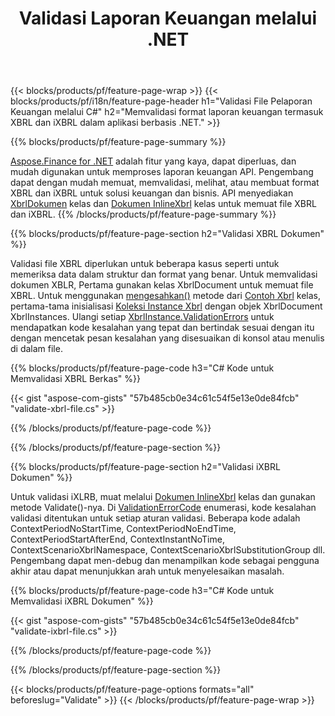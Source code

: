 ﻿---
title: Validasi Laporan Keuangan melalui .NET
url: /id/net/validate/
description:  C# kode untuk memvalidasi laporan keuangan dalam file XBRL dan iXBRL melalui perpustakaan .NET.
---
{{< blocks/products/pf/feature-page-wrap >}}
{{< blocks/products/pf/i18n/feature-page-header h1="Validasi File Pelaporan Keuangan melalui C#" h2="Memvalidasi format laporan keuangan termasuk XBRL dan iXBRL dalam aplikasi berbasis .NET." >}}

{{% blocks/products/pf/feature-page-summary %}}

[Aspose.Finance for .NET](https://products.aspose.com/finance/net/) adalah fitur yang kaya, dapat diperluas, dan mudah digunakan untuk memproses laporan keuangan API. Pengembang dapat dengan mudah memuat, memvalidasi, melihat, atau membuat format XBRL dan iXBRL untuk solusi keuangan dan bisnis. API menyediakan [XbrlDokumen](https://apireference.aspose.com/finance/net/aspose.finance.xbrl/xbrldocument) kelas dan  [Dokumen InlineXbrl](https://apireference.aspose.com/finance/net/aspose.finance.xbrl.inline/inlinexbrldocument) kelas untuk memuat file XBRL dan iXBRL.
{{% /blocks/products/pf/feature-page-summary %}}

{{% blocks/products/pf/feature-page-section h2="Validasi XBRL Dokumen" %}}

Validasi file XBRL diperlukan untuk beberapa kasus seperti untuk memeriksa data dalam struktur dan format yang benar. Untuk memvalidasi dokumen XBLR, Pertama gunakan kelas XbrlDocument untuk memuat file XBRL. Untuk menggunakan [mengesahkan()](https://apireference.aspose.com/finance/net/aspose.finance.xbrl/xbrlinstance/methods/validate) metode dari [Contoh Xbrl](https://apireference.aspose.com/finance/net/aspose.finance.xbrl/xbrlinstance) kelas, pertama-tama inisialisasi [Koleksi Instance Xbrl](https://apireference.aspose.com/finance/net/aspose.finance.xbrl/xbrlinstancecollection) dengan objek XbrlDocument XbrlInstances. Ulangi setiap [XbrlInstance.ValidationErrors](https://apireference.aspose.com/finance/net/aspose.finance.xbrl/xbrlinstance/properties/validationerrors) untuk mendapatkan kode kesalahan yang tepat dan bertindak sesuai dengan itu dengan mencetak pesan kesalahan yang disesuaikan di konsol atau menulis di dalam file.

{{% blocks/products/pf/feature-page-code h3="C# Kode untuk Memvalidasi XBRL Berkas" %}}

{{< gist "aspose-com-gists" "57b485cb0e34c61c54f5e13e0de84fcb" "validate-xbrl-file.cs" >}} 

{{% /blocks/products/pf/feature-page-code %}}

{{% /blocks/products/pf/feature-page-section %}}

{{% blocks/products/pf/feature-page-section h2="Validasi iXBRL Dokumen" %}}

Untuk validasi iXLRB, muat melalui [Dokumen InlineXbrl](https://apireference.aspose.com/finance/net/aspose.finance.xbrl.inline/inlinexbrldocument) kelas dan gunakan metode Validate()-nya. Di [ValidationErrorCode](https://apireference.aspose.com/finance/net/aspose.finance.xbrl.validator/validationerrorcode) enumerasi, kode kesalahan validasi ditentukan untuk setiap aturan validasi. Beberapa kode adalah ContextPeriodNoStartTime, ContextPeriodNoEndTime, ContextPeriodStartAfterEnd, ContextInstantNoTime, ContextScenarioXbrlNamespace, ContextScenarioXbrlSubstitutionGroup dll. Pengembang dapat men-debug dan menampilkan kode sebagai pengguna akhir atau dapat menunjukkan arah untuk menyelesaikan masalah.

{{% blocks/products/pf/feature-page-code h3="C# Kode untuk Memvalidasi iXBRL Dokumen" %}}

{{< gist "aspose-com-gists" "57b485cb0e34c61c54f5e13e0de84fcb" "validate-ixbrl-file.cs" >}}

{{% /blocks/products/pf/feature-page-code %}}

{{% /blocks/products/pf/feature-page-section %}}

{{< blocks/products/pf/feature-page-options formats="all" beforeslug="Validate" >}}
{{< /blocks/products/pf/feature-page-wrap >}}